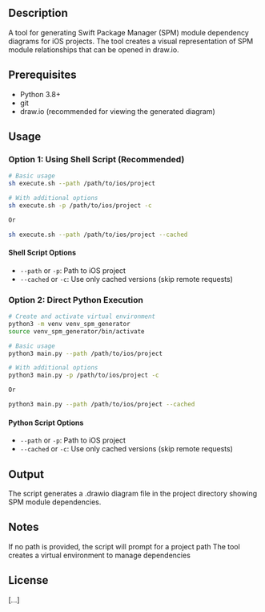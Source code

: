 ## Description

A tool for generating Swift Package Manager (SPM) module dependency diagrams for iOS projects. The tool creates a visual representation of SPM module relationships that can be opened in draw.io.

## Prerequisites

- Python 3.8+
- git
- draw.io (recommended for viewing the generated diagram)

## Usage

### Option 1: Using Shell Script (Recommended)

```bash
# Basic usage
sh execute.sh --path /path/to/ios/project

# With additional options
sh execute.sh -p /path/to/ios/project -c

Or

sh execute.sh --path /path/to/ios/project --cached
```

#### Shell Script Options

- `--path` or `-p`: Path to iOS project
- `--cached` or `-c`: Use only cached versions (skip remote requests)

### Option 2: Direct Python Execution

```bash
# Create and activate virtual environment
python3 -m venv venv_spm_generator
source venv_spm_generator/bin/activate
```

```bash
# Basic usage
python3 main.py --path /path/to/ios/project

# With additional options
python3 main.py -p /path/to/ios/project -c

Or

python3 main.py --path /path/to/ios/project --cached
```

#### Python Script Options

- `--path` or `-p`: Path to iOS project
- `--cached` or `-c`: Use only cached versions (skip remote requests)

## Output

The script generates a .drawio diagram file in the project directory showing SPM module dependencies.

## Notes

If no path is provided, the script will prompt for a project path
The tool creates a virtual environment to manage dependencies

## License

[...]
